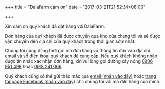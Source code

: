+++
title = "DalaFarm cám ơn"
date = "2017-03-21T21:52:24+08:00"

+++

Xin cám ơn quý khách đã đặt hàng với DalaFarm.

Đơn hàng của quý khách đã được chuyển qua kho của chúng tôi và sẽ được vận chuyển đến địa chỉ của quý khách trong thời gian sớm nhất. 

Chúng tôi cũng đồng thời gửi mã đơn hàng và thông tin đơn vào địa chỉ email và số điện thoại quý khách đã cung cấp. Nếu quý khách không nhận được tin nhắc xác nhận đơn hàng, xin vui lòng gọi đường dây nóng [0906 951 498](tel:0906951498) hoặc [0918 241 066](tel:0918241066). 

Quý khách cũng có thể gửi thắc mắc qua [email (nhấn vào đây)](mailto:info@dalafarm.com.vn) hoặc [trang fanpage Facebook (nhấn vào đây)](https://fb.me/dalafarm.com.vn) cho chúng tôi với mã đơn hàng của mình.

